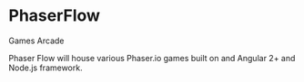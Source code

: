 # PhaserFlow
Games Arcade

Phaser Flow will house various Phaser.io games built on and Angular 2+ and Node.js framework.
